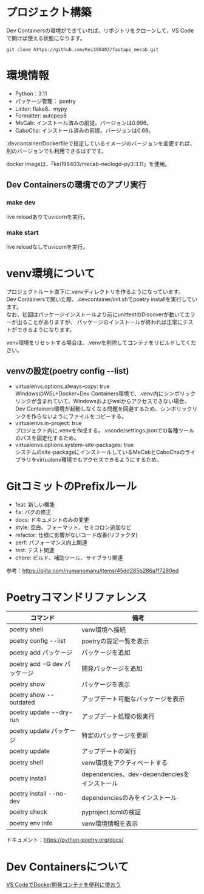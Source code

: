 # プロジェクト構築

Dev Containersの環境ができていれば、リポジトリをクローンして、VS Codeで開けば使える状態になります。

```
git clone https://github.com/Kei198403/fastapi_mecab.git
```

# 環境情報
- Python：3.11
- パッケージ管理： poetry
- Linter: flake8、mypy
- Formatter: autopep8
- MeCab: インストール済みの前提。バージョンは0.996。
- CaboCha: インストール済みの前提。バージョンは0.69。

.devcontainer/Dockerfileで指定しているイメージのバージョンを変更すれば、別のバージョンでも利用できるはずです。  

docker imageは、「kei198403/mecab-neologd-py3:3.11」を使用。

## Dev Containersの環境でのアプリ実行

### make dev

live reloadありでuvicornを実行。

### make start

live reloadなしでuvicornを実行。

# venv環境について

プロジェクトルート直下に.venvディレクトリを作るようになっています。  
Dev Containersで開いた際、.devcontainer/init.shでpoetry installを実行しています。  
なお、初回はパッケージインストールより前にunittestのDiscoverが動いてエラーが出ることがありますが、
パッケージのインストールが終われば正常にテストができるようになります。

venv環境をリセットする場合は、.venvを削除してコンテナをリビルドしてください。

## venvの設定(poetry config --list)
- virtualenvs.options.always-copy: true  
  WindowsのWSL+Docker+Dev Containers環境で、.venv内にシンボリックリンクが含まれていて、Windowsおよびwslからアクセスできない場合、Dev Containers環境が起動しなくなる問題を回避するため、シンボリックリンクを作らないようにファイルをコピーする。
- virtualenvs.in-project: true  
  プロジェクト内に.venvを作成する。.vscode/settings.jsonでの各種ツールのパスを固定化するため。
- virtualenvs.options.system-site-packages: true  
  システムのsite-packageにインストールしているMeCabとCaboChaのライブラリをvirtualenv環境でもアクセスできるようにするため。

# GitコミットのPrefixルール

- feat: 新しい機能
- fix: バグの修正
- docs: ドキュメントのみの変更
- style: 空白、フォーマット、セミコロン追加など
- refactor: 仕様に影響がないコード改善(リファクタ)
- perf: パフォーマンス向上関連
- test: テスト関連
- chore: ビルド、補助ツール、ライブラリ関連

参考：https://qiita.com/numanomanu/items/45dd285b286a1f7280ed

# Poetryコマンドリファレンス

| コマンド | 備考 |
| ---- | ---- |
| poetry shell | venv環境へ接続 |
| poetry config --list | poetryの設定一覧を表示 |
| poetry add パッケージ | パッケージを追加 |
| poetry add -G dev パッケージ | 開発パッケージを追加 |
| poetry show | パッケージを表示 |
| poetry show --outdated | アップデート可能なパッケージを表示 |
| poetry update --dry-run | アップデート処理の仮実行 |
| poetry update パッケージ | 特定のパッケージを更新 |
| poetry update | アップデートの実行 |
| poetry shell | venv環境をアクティベートする |
| poetry install | dependencies、dev-dependenciesをインストール |
| poetry install --no-dev | dependenciesのみをインストール |
| poetry check | pyproject.tomlの検証 |
| poetry env info | venv環境情報を表示 |

ドキュメント：https://python-poetry.org/docs/

# Dev Containersについて

[VS CodeでDocker開発コンテナを便利に使おう](https://qiita.com/Yuki_Oshima/items/d3b52c553387685460b0)

